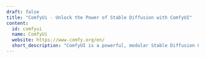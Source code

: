 ```yaml
---
draft: false
title: "ComfyUi - Unlock the Power of Stable Diffusion with ComfyUI"
content:
  id: comfyui
  name: ComfyUi
  website: https://www.comfy.org/en/
  short_description: "ComfyUI is a powerful, modular Stable Diffusion GUI with a graph/nodes interface, API, and backend for creating high-quality, consistent outputs."
---
```

